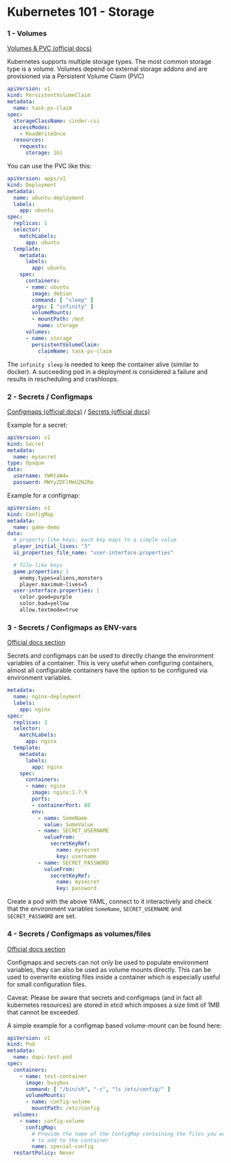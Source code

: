 # Kubernetes 101 - Storage
 
### 1 - Volumes

[Volumes & PVC (official docs)](https://kubernetes.io/docs/concepts/storage/persistent-volumes/#persistentvolumeclaims)

Kubernetes supports multiple storage types. The most common storage type is a volume. Volumes depend on external storage addons and are provisioned via a Persistent Volume Claim (PVC)

```yaml
apiVersion: v1
kind: PersistentVolumeClaim
metadata:
  name: task-pv-claim
spec:
  storageClassName: cinder-csi
  accessModes:
    - ReadWriteOnce
  resources:
    requests:
      storage: 1Gi
```

You can use the PVC like this:

```yaml
apiVersion: apps/v1
kind: Deployment
metadata:
  name: ubuntu-deployment
  labels:
    app: ubuntu
spec:
  replicas: 1
  selector:
    matchLabels:
      app: ubuntu
  template:
    metadata:
      labels:
        app: ubuntu
    spec:
      containers:
      - name: ubuntu
        image: debian
        command: [ "sleep" ]
        args: [ "infinity" ]
        volumeMounts:
        - mountPath: /mnt
          name: storage
      volumes:
      - name: storage
        persistentVolumeClaim:
          claimName: task-pv-claim
```
The `infinity sleep` is needed to keep the container alive (similar to docker). A succeeding pod in a deployment is considered a failure and results in rescheduling and crashloops. 

### 2 - Secrets / Configmaps

[Configmaps (official docs)](https://kubernetes.io/docs/concepts/configuration/configmap/) / 
[Secrets (official docs)](https://kubernetes.io/docs/concepts/configuration/secret/)

Example for a secret:

```yaml
apiVersion: v1
kind: Secret
metadata:
  name: mysecret
type: Opaque
data:
  username: YWRtaW4=
  password: MWYyZDFlMmU2N2Rm
```

Example for a configmap:

```yaml
apiVersion: v1
kind: ConfigMap
metadata:
  name: game-demo
data:
  # property-like keys; each key maps to a simple value
  player_initial_lives: "3"
  ui_properties_file_name: "user-interface.properties"

  # file-like keys
  game.properties: |
    enemy.types=aliens,monsters
    player.maximum-lives=5    
  user-interface.properties: |
    color.good=purple
    color.bad=yellow
    allow.textmode=true

```

### 3 - Secrets / Configmaps as ENV-vars

[Official docs section](https://kubernetes.io/docs/tasks/configure-pod-container/configure-pod-configmap/#define-container-environment-variables-using-configmap-data)

Secrets and configmaps can be used to directly change the environment variables of a container. This is very useful when configuring containers, almost all configurable containers have the option to be configured via environment variables.

```yaml
metadata:
  name: nginx-deployment
  labels:
    app: nginx
spec:
  replicas: 3
  selector:
    matchLabels:
      app: nginx
  template:
    metadata:
      labels:
        app: nginx
    spec:
      containers:
      - name: nginx
        image: nginx:1.7.9
        ports:
        - containerPort: 80
        env:
          - name: SomeName
            value: SomeValue
          - name: SECRET_USERNAME
            valueFrom:
              secretKeyRef:
                name: mysecret
                key: username
          - name: SECRET_PASSWORD
            valueFrom:
              secretKeyRef:
                name: mysecret
                key: password
```

Create a pod with the above YAML, connect to it interactively and check that the environment variables `SomeName`, `SECRET_USERNAME` and `SECRET_PASSWORD` are set.

### 4 - Secrets / Configmaps as volumes/files

[Official docs section](https://kubernetes.io/docs/tasks/configure-pod-container/configure-pod-configmap/#populate-a-volume-with-data-stored-in-a-configmap)

Configmaps and secrets can not only be used to populate environment variables, they can also be used as volume mounts directly. This can be used to overwrite existing files inside a container which is especially useful for small configuration files.

Caveat: Please be aware that secrets and configmaps (and in fact all kubernetes resources) are stored in etcd which imposes a size limit of 1MB that cannot be exceeded.

A simple example for a configmap based volume-mount can be found here:

```yaml
apiVersion: v1
kind: Pod
metadata:
  name: dapi-test-pod
spec:
  containers:
    - name: test-container
      image: busybox
      command: [ "/bin/sh", "-c", "ls /etc/config/" ]
      volumeMounts:
      - name: config-volume
        mountPath: /etc/config
  volumes:
    - name: config-volume
      configMap:
        # Provide the name of the ConfigMap containing the files you want
        # to add to the container
        name: special-config
  restartPolicy: Never
```



 
 
 

